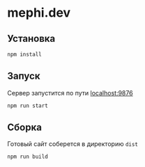 # mephi.dev

## Установка

```bash
npm install
```

## Запуск

Сервер запустится по пути [localhost:9876](http://localhost:9876)

```bash
npm run start
```

## Сборка

Готовый сайт соберется в директорию `dist`

```bash
npm run build
```
